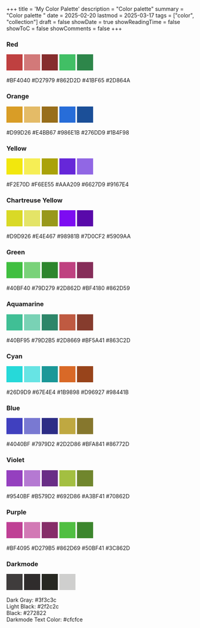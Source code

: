 +++
title = 'My Color Palette'
description = "Color palette"
summary = "Color palette "
date = 2025-02-20
lastmod = 2025-03-17
tags = ["color", "collection"]
draft = false
showDate = true
showReadingTime = false
showToC = false
showComments = false
+++


### Red

<div style="width:3em; height:3em; background-color:#BF4040; display:inline-block;"></div>
<div style="width:3em; height:3em; background-color:#D27979; display:inline-block;"></div>
<div style="width:3em; height:3em; background-color:#862D2D; display:inline-block;"></div>
<div style="width:3em; height:3em; background-color:#41BF65; display:inline-block;"></div>
<div style="width:3em; height:3em; background-color:#2D864A; display:inline-block;"></div>

#BF4040	#D27979	#862D2D	#41BF65	#2D864A
<br/>


### Orange

<div style="width:3em; height:3em; background-color:#D99D26; display:inline-block;"></div>
<div style="width:3em; height:3em; background-color:#E4BB67; display:inline-block;"></div>
<div style="width:3em; height:3em; background-color:#986E1B; display:inline-block;"></div>
<div style="width:3em; height:3em; background-color:#276DD9; display:inline-block;"></div>
<div style="width:3em; height:3em; background-color:#1B4F98; display:inline-block;"></div>

#D99D26	#E4BB67	#986E1B	#276DD9	#1B4F98
<br/>


### Yellow

<div style="width:3em; height:3em; background-color:#F2E70D; display:inline-block;"></div>
<div style="width:3em; height:3em; background-color:#F6EE55; display:inline-block;"></div>
<div style="width:3em; height:3em; background-color:#AAA209; display:inline-block;"></div>
<div style="width:3em; height:3em; background-color:#6627D9; display:inline-block;"></div>
<div style="width:3em; height:3em; background-color:#9167E4; display:inline-block;"></div>

#F2E70D	#F6EE55	#AAA209	#6627D9	#9167E4
<br/>


### Chartreuse Yellow

<div style="width:3em; height:3em; background-color:#D9D926; display:inline-block;"></div>
<div style="width:3em; height:3em; background-color:#E4E467; display:inline-block;"></div>
<div style="width:3em; height:3em; background-color:#98981B; display:inline-block;"></div>
<div style="width:3em; height:3em; background-color:#7D0CF2; display:inline-block;"></div>
<div style="width:3em; height:3em; background-color:#5909AA; display:inline-block;"></div>

#D9D926	#E4E467	#98981B	#7D0CF2	#5909AA
<br/>


### Green

<div style="width:3em; height:3em; background-color:#40BF40; display:inline-block;"></div>
<div style="width:3em; height:3em; background-color:#79D279; display:inline-block;"></div>
<div style="width:3em; height:3em; background-color:#2D862D; display:inline-block;"></div>
<div style="width:3em; height:3em; background-color:#BF4180; display:inline-block;"></div>
<div style="width:3em; height:3em; background-color:#862D59; display:inline-block;"></div>

#40BF40	#79D279	#2D862D	#BF4180	#862D59
<br/>


### Aquamarine

<div style="width:3em; height:3em; background-color:#40BF95; display:inline-block;"></div>
<div style="width:3em; height:3em; background-color:#79D2B5; display:inline-block;"></div>
<div style="width:3em; height:3em; background-color:#2D8669; display:inline-block;"></div>
<div style="width:3em; height:3em; background-color:#BF5A41; display:inline-block;"></div>
<div style="width:3em; height:3em; background-color:#863C2D; display:inline-block;"></div>

#40BF95	#79D2B5	#2D8669	#BF5A41	#863C2D
<br/>


### Cyan

<div style="width:3em; height:3em; background-color:#26D9D9; display:inline-block;"></div>
<div style="width:3em; height:3em; background-color:#67E4E4; display:inline-block;"></div>
<div style="width:3em; height:3em; background-color:#1B9898; display:inline-block;"></div>
<div style="width:3em; height:3em; background-color:#D96927; display:inline-block;"></div>
<div style="width:3em; height:3em; background-color:#98441B; display:inline-block;"></div>

#26D9D9	#67E4E4	#1B9898	#D96927	#98441B
<br/>


### Blue

<div style="width:3em; height:3em; background-color:#4040BF; display:inline-block;"></div>
<div style="width:3em; height:3em; background-color:#7979D2; display:inline-block;"></div>
<div style="width:3em; height:3em; background-color:#2D2D86; display:inline-block;"></div>
<div style="width:3em; height:3em; background-color:#BFA841; display:inline-block;"></div>
<div style="width:3em; height:3em; background-color:#86772D; display:inline-block;"></div>

#4040BF	#7979D2	#2D2D86	#BFA841	#86772D
<br/>


### Violet

<div style="width:3em; height:3em; background-color:#9540BF; display:inline-block;"></div>
<div style="width:3em; height:3em; background-color:#B579D2; display:inline-block;"></div>
<div style="width:3em; height:3em; background-color:#692D86; display:inline-block;"></div>
<div style="width:3em; height:3em; background-color:#A3BF41; display:inline-block;"></div>
<div style="width:3em; height:3em; background-color:#70862D; display:inline-block;"></div>

#9540BF	#B579D2	#692D86	#A3BF41	#70862D
<br/>


### Purple

<div style="width:3em; height:3em; background-color:#BF4095; display:inline-block;"></div>
<div style="width:3em; height:3em; background-color:#D279B5; display:inline-block;"></div>
<div style="width:3em; height:3em; background-color:#862D69; display:inline-block;"></div>
<div style="width:3em; height:3em; background-color:#50BF41; display:inline-block;"></div>
<div style="width:3em; height:3em; background-color:#3C862D; display:inline-block;"></div>

#BF4095	#D279B5	#862D69	#50BF41	#3C862D
<br/>


### Darkmode

<div style="width:3em; height:3em; background-color:#3f3c3c; display:inline-block;"></div>
<div style="width:3em; height:3em; background-color:#2f2c2c; display:inline-block;"></div>
<div style="width:3em; height:3em; background-color:#272822; display:inline-block;"></div>
<div style="width:3em; height:3em; background-color:#cfcfce; display:inline-block;"></div>

Dark Gray: #3f3c3c  
Light Black: #2f2c2c  
Black: #272822  
Darkmode Text Color: #cfcfce  


